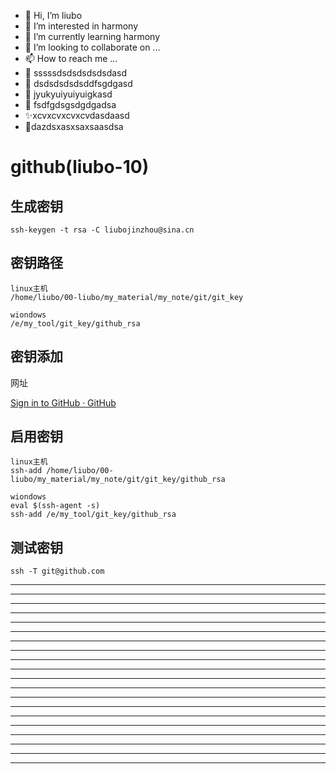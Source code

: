 - 👋 Hi, I’m liubo
- 👀 I’m interested in harmony
- 🌱 I’m currently learning harmony
- 💞️ I’m looking to collaborate on ...
- 📫 How to reach me ...
- 📇 sssssdsdsdsdsdsdasd
- 🎃 dsdsdsdsdsddfsgdgasd
- 🍺 jyukyuiyuiyuigkasd
- 🍥 fsdfgdsgsdgdgadsa
- ✨xcvxcvxcvxcvdasdaasd
- 🍰dazdsxasxsaxsaasdsa



# github(liubo-10)

## 生成密钥

```shell
ssh-keygen -t rsa -C liubojinzhou@sina.cn
```

## 密钥路径

```shell
linux主机
/home/liubo/00-liubo/my_material/my_note/git/git_key

wiondows
/e/my_tool/git_key/github_rsa
```

## 密钥添加

网址

[Sign in to GitHub · GitHub](https://github.com/settings/keys)

## 启用密钥

```shell
linux主机
ssh-add /home/liubo/00-liubo/my_material/my_note/git/git_key/github_rsa

wiondows
eval $(ssh-agent -s)
ssh-add /e/my_tool/git_key/github_rsa
```

## 测试密钥

```shell
ssh -T git@github.com
```

---

---

---

---

---

---

---

---

---

---

---

---

---

---

---

---

---

---

---

---
